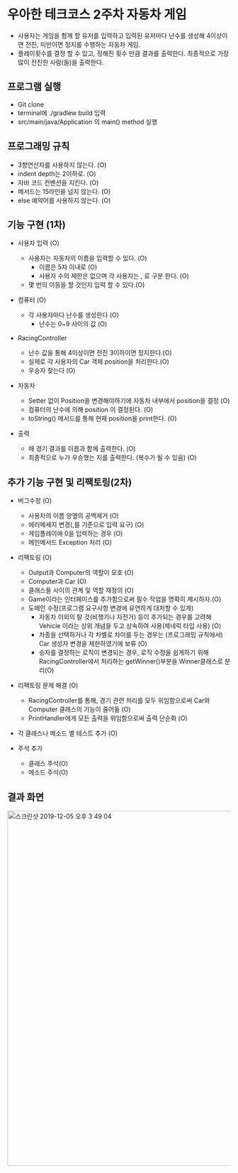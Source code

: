 # 우아한 테크코스 2주차 자동차 게임

- 사용자는 게임을 함께 할 유저를 입력하고 입력된 유저마다 난수를 생성해 4이상이면 전진, 미만이면 정지를 수행하는 자동차 게임. 
- 플레이횟수를 결정 할 수 있고, 정해진 횟수 만큼 결과를 출력한다. 최종적으로 가장 많이 전진한 사람(들)을 출력한다.

## 프로그램 실행 

- Git clone
- terminal에 ./gradlew build 입력
- src/main/java/Application 의 main() method 실행
 

## 프로그래밍 규칙

- 3항연산자를 사용하지 않는다. (O)
- indent depth는 2이하로. (O)
- 자바 코드 컨벤션을 지킨다. (O)
- 메서드는 15라인을 넘지 않는다. (O)
- else 예약어를 사용하지 않는다. (O)

## 기능 구현 (1차)

- 사용자 입력 (O)

    - 사용자는 자동차의 이름을 입력할 수 있다. (O)
        - 이름은 5자 이내로 (O)
        - 사용자 수의 제한은 없으며 각 사용자는 , 로 구분 한다. (O)
    - 몇 번의 이동을 할 것인지 입력 할 수 있다.(O)

- 컴퓨터 (O)

    - 각 사용자마다 난수를 생성한다 (O)
        - 난수는 0~9 사이의 값 (O)

- RacingController
    
    - 난수 값을 통해 4이상이면 전진 3이하이면 정지한다.(O)
    - 실제로 각 사용자의 Car 객체 position을 처리한다.(O)
    - 우승자 찾는다 (O)
                        
- 자동차 
    
    - Setter 없이 Position을 변경해야하기에 자동차 내부에서 position을 결정 (O) 
    - 컴퓨터의 난수에 의해 position 이 결정된다. (O)
    - toString() 메서드를 통해 현재 position을 print한다. (O)
        
- 출력
   
    - 매 경기 결과를 이름과 함께 출력한다. (O)
    - 최종적으로 누가 우승했는 지를 출력한다. (복수가 될 수 있음) (O)        

## 추가 기능 구현 및 리팩토링(2차)

- 버그수정 (O)
    - 사용자의 이름 양옆의 공백제거 (O)
    - 에러메세지 변경(,를 기준으로 입력 요구) (O)
    - 게임플레이에 0을 입력하는 경우 (O)
    - 메인메서드 Exception 처리 (O)

- 리팩토링 (O)
    - Output과 Computer의 역할이 모호 (O)
    - Computer과 Car (O)
    - 클래스들 사이의 관계 및 역할 재정의 (O)
    - Game이라는 인터페이스를 추가함으로써 필수 작업을 명확히 제시하자.(O)
    - 도메인 수정(프로그램 요구사항 변경에 유연하게 대처할 수 있게) 
        - 자동차 이외의 탈 것(비행기나 자전거) 등이 추가되는 경우를 고려해 Vehicle 이라는 상위 개념을 두고 상속하여 사용(제네릭 타입 사용) (O)
        - 차종을 선택하거나 각 차별로 차이를 두는 경우는 (프로그래밍 규칙에서) Car 생성자 변경을 제한하였기에 보류 (O)
        - 승자를 결정하는 로직이 변경되는 경우, 로직 수정을 쉽게하기 위해 RacingController에서 처리하는 getWinner()부분을 Winner클래스로 분리(O)
    
- 리팩토링 문제 해결 (O)
    - RacingController를 통해, 경기 관련 처리를 모두 위임함으로써 Car와 Computer 클래스의 기능이 줄어듦 (O)
    - PrintHandler에게 모든 출력을 위임함으로써 출력 단순화 (O)

- 각 클래스나 메소드 별 테스트 추가 (O)

- 주석 추가
    - 클래스 주석(O)
    - 메소드 주석(O)    
## 결과 화면

<div>
<img width="800" alt="스크린샷 2019-12-05 오후 3 49 04" src="https://user-images.githubusercontent.com/49060374/70211026-75048900-1777-11ea-9b38-cdd7f3307041.png">
</div>

